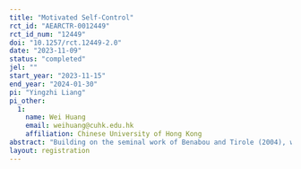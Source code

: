 ```yaml
---
title: "Motivated Self-Control"
rct_id: "AEARCTR-0012449"
rct_id_num: "12449"
doi: "10.1257/rct.12449-2.0"
date: "2023-11-09"
status: "completed"
jel: ""
start_year: "2023-11-15"
end_year: "2024-01-30"
pi: "Yingzhi Liang"
pi_other:
  1:
    name: Wei Huang
    email: weihuang@cuhk.edu.hk
    affiliation: Chinese University of Hong Kong
abstract: "Building on the seminal work of Benabou and Tirole (2004), we study the motivated belief on present bias. In particular, it is beneficial from the current self’s perspective to maintain an optimistic belief about present bias, as this optimistic belief can motivate the future self to undertake challenging tasks. If the future self is fully aware of her present bias, she might be too discouraged to even make an attempt. We test this motivated belief on present bias using a field experiment in the classroom setting. "
layout: registration
---
```


